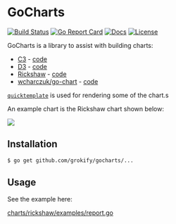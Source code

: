 GoCharts
========

[![Build Status][build-status-svg]][build-status-link]
[![Go Report Card][goreport-svg]][goreport-link]
[![Docs][docs-godoc-svg]][docs-godoc-link]
[![License][license-svg]][license-link]

GoCharts is a library to assist with building charts:

* [C3](https://c3js.org/) - [code](charts/c3)
* [D3](https://d3js.org/) - [code](charts/d3)
* [Rickshaw](https://github.com/shutterstock/rickshaw) - [code](charts/rickshaw)
* [wcharczuk/go-chart](https://github.com/wcharczuk/go-chart) - [code](charts/wchart)

[`quicktemplate`](https://github.com/valyala/quicktemplate) is used for rendering some of the chart.s

An example chart is the Rickshaw chart shown below:

![](images/graph_example_2.png)

## Installation

```bash
$ go get github.com/grokify/gocharts/...
```

## Usage

See the example here:

[charts/rickshaw/examples/report.go](charts/rickshaw/examples/report.go)

 [build-status-svg]: https://api.travis-ci.org/grokify/gocharts.svg?branch=master
 [build-status-link]: https://travis-ci.org/grokify/gocharts
 [goreport-svg]: https://goreportcard.com/badge/github.com/grokify/gocharts
 [goreport-link]: https://goreportcard.com/report/github.com/grokify/gocharts
 [docs-godoc-svg]: https://img.shields.io/badge/reference-godoc-blue.svg
 [docs-godoc-link]: https://godoc.org/github.com/grokify/gocharts
 [license-svg]: https://img.shields.io/badge/license-MIT-blue.svg
 [license-link]: https://github.com/grokify/gocharts/blob/master/LICENSE.md